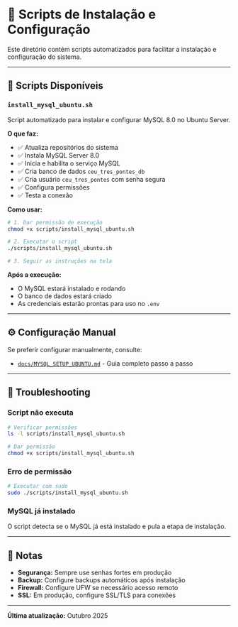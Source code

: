# 🚀 Scripts de Instalação e Configuração

Este diretório contém scripts automatizados para facilitar a instalação e configuração do sistema.

---

## 📜 Scripts Disponíveis

### `install_mysql_ubuntu.sh`

Script automatizado para instalar e configurar MySQL 8.0 no Ubuntu Server.

**O que faz:**
- ✅ Atualiza repositórios do sistema
- ✅ Instala MySQL Server 8.0
- ✅ Inicia e habilita o serviço MySQL
- ✅ Cria banco de dados `ceu_tres_pontes_db`
- ✅ Cria usuário `ceu_tres_pontes` com senha segura
- ✅ Configura permissões
- ✅ Testa a conexão

**Como usar:**

```bash
# 1. Dar permissão de execução
chmod +x scripts/install_mysql_ubuntu.sh

# 2. Executar o script
./scripts/install_mysql_ubuntu.sh

# 3. Seguir as instruções na tela
```

**Após a execução:**
- O MySQL estará instalado e rodando
- O banco de dados estará criado
- As credenciais estarão prontas para uso no `.env`

---

## ⚙️ Configuração Manual

Se preferir configurar manualmente, consulte:
- [`docs/MYSQL_SETUP_UBUNTU.md`](../docs/MYSQL_SETUP_UBUNTU.md) - Guia completo passo a passo

---

## 🐛 Troubleshooting

### Script não executa

```bash
# Verificar permissões
ls -l scripts/install_mysql_ubuntu.sh

# Dar permissão
chmod +x scripts/install_mysql_ubuntu.sh
```

### Erro de permissão

```bash
# Executar com sudo
sudo ./scripts/install_mysql_ubuntu.sh
```

### MySQL já instalado

O script detecta se o MySQL já está instalado e pula a etapa de instalação.

---

## 📝 Notas

- **Segurança:** Sempre use senhas fortes em produção
- **Backup:** Configure backups automáticos após instalação
- **Firewall:** Configure UFW se necessário acesso remoto
- **SSL:** Em produção, configure SSL/TLS para conexões

---

**Última atualização:** Outubro 2025
